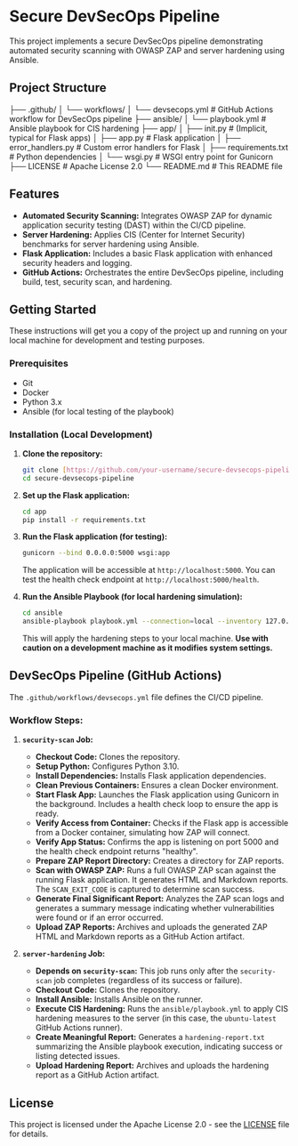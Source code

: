 # Secure DevSecOps Pipeline

This project implements a secure DevSecOps pipeline demonstrating automated security scanning with OWASP ZAP and server hardening using Ansible.

## Project Structure
├── .github/
│   └── workflows/
│       └── devsecops.yml         # GitHub Actions workflow for DevSecOps pipeline
├── ansible/
│   └── playbook.yml              # Ansible playbook for CIS hardening
├── app/
│   ├── init.py               # (Implicit, typical for Flask apps)
│   ├── app.py                    # Flask application
│   ├── error_handlers.py         # Custom error handlers for Flask
│   ├── requirements.txt          # Python dependencies
│   └── wsgi.py                   # WSGI entry point for Gunicorn
├── LICENSE                       # Apache License 2.0
└── README.md                     # This README file

## Features

* **Automated Security Scanning:** Integrates OWASP ZAP for dynamic application security testing (DAST) within the CI/CD pipeline.
* **Server Hardening:** Applies CIS (Center for Internet Security) benchmarks for server hardening using Ansible.
* **Flask Application:** Includes a basic Flask application with enhanced security headers and logging.
* **GitHub Actions:** Orchestrates the entire DevSecOps pipeline, including build, test, security scan, and hardening.

## Getting Started

These instructions will get you a copy of the project up and running on your local machine for development and testing purposes.

### Prerequisites

* Git
* Docker
* Python 3.x
* Ansible (for local testing of the playbook)

### Installation (Local Development)

1.  **Clone the repository:**
    ```bash
    git clone [https://github.com/your-username/secure-devsecops-pipeline.git](https://github.com/your-username/secure-devsecops-pipeline.git)
    cd secure-devsecops-pipeline
    ```

2.  **Set up the Flask application:**
    ```bash
    cd app
    pip install -r requirements.txt
    ```

3.  **Run the Flask application (for testing):**
    ```bash
    gunicorn --bind 0.0.0.0:5000 wsgi:app
    ```
    The application will be accessible at `http://localhost:5000`. You can test the health check endpoint at `http://localhost:5000/health`.

4.  **Run the Ansible Playbook (for local hardening simulation):**
    ```bash
    cd ansible
    ansible-playbook playbook.yml --connection=local --inventory 127.0.0.1,
    ```
    This will apply the hardening steps to your local machine. **Use with caution on a development machine as it modifies system settings.**

## DevSecOps Pipeline (GitHub Actions)

The `.github/workflows/devsecops.yml` file defines the CI/CD pipeline.

### Workflow Steps:

1.  **`security-scan` Job:**
    * **Checkout Code:** Clones the repository.
    * **Setup Python:** Configures Python 3.10.
    * **Install Dependencies:** Installs Flask application dependencies.
    * **Clean Previous Containers:** Ensures a clean Docker environment.
    * **Start Flask App:** Launches the Flask application using Gunicorn in the background. Includes a health check loop to ensure the app is ready.
    * **Verify Access from Container:** Checks if the Flask app is accessible from a Docker container, simulating how ZAP will connect.
    * **Verify App Status:** Confirms the app is listening on port 5000 and the health check endpoint returns "healthy".
    * **Prepare ZAP Report Directory:** Creates a directory for ZAP reports.
    * **Scan with OWASP ZAP:** Runs a full OWASP ZAP scan against the running Flask application. It generates HTML and Markdown reports. The `SCAN_EXIT_CODE` is captured to determine scan success.
    * **Generate Final Significant Report:** Analyzes the ZAP scan logs and generates a summary message indicating whether vulnerabilities were found or if an error occurred.
    * **Upload ZAP Reports:** Archives and uploads the generated ZAP HTML and Markdown reports as a GitHub Action artifact.

2.  **`server-hardening` Job:**
    * **Depends on `security-scan`:** This job runs only after the `security-scan` job completes (regardless of its success or failure).
    * **Checkout Code:** Clones the repository.
    * **Install Ansible:** Installs Ansible on the runner.
    * **Execute CIS Hardening:** Runs the `ansible/playbook.yml` to apply CIS hardening measures to the server (in this case, the `ubuntu-latest` GitHub Actions runner).
    * **Create Meaningful Report:** Generates a `hardening-report.txt` summarizing the Ansible playbook execution, indicating success or listing detected issues.
    * **Upload Hardening Report:** Archives and uploads the hardening report as a GitHub Action artifact.

## License

This project is licensed under the Apache License 2.0 - see the [LICENSE](LICENSE) file for details. 
